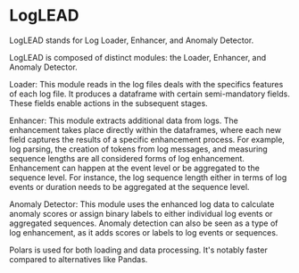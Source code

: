 # LogLEAD
LogLEAD stands for Log Loader, Enhancer, and Anomaly Detector.

LogLEAD is composed of distinct modules: the Loader, Enhancer, and Anomaly Detector.

Loader: This module reads in the log files deals with the specifics features of each log file. It produces a dataframe with certain semi-mandatory fields. These fields enable actions in the subsequent stages.

Enhancer: This module extracts additional data from logs. The enhancement takes place directly within the dataframes, where each new field captures the results of a specific enhancement process. For example, log parsing, the creation of tokens from log messages, and measuring sequence lengths are all considered forms of log enhancement. Enhancement can happen at the event level or be aggregated to the sequence level. For instance, the log sequence length either in terms of log events or duration needs to be aggregated at the sequence level.

Anomaly Detector: This module uses the enhanced log data to calculate anomaly scores or assign binary labels to either individual log events or aggregated sequences. Anomaly detection can also be seen as a type of log enhancement, as it adds scores or labels to log events or sequences.

Polars is used for both loading and data processing. It's notably faster compared to alternatives like Pandas.
